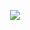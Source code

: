 <p align="center">
<img src="https://capsule-render.vercel.app/api?type=soft&color=E29315&height=120&section=header&text=Welcome%20to%20Seedsly🌱&fontColor=FFF9F0&animation=fadeIn&fontSize=60" />
</p>

